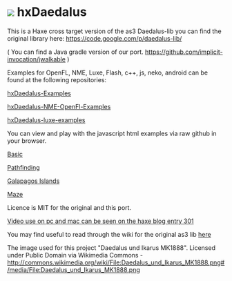 ![](http://haxe.io/img/301/hxdaedalus.png)
hxDaedalus
==========

This is a Haxe cross target version of the as3 Daedalus-lib you can find the original library here:
https://code.google.com/p/daedalus-lib/

( You can find a Java gradle version of our port. https://github.com/implicit-invocation/jwalkable )

Examples for OpenFL, NME, Luxe, Flash, c++, js, neko, android can be found at the following repositories: 

[hxDaedalus-Examples](https://github.com/hxDaedalus/hxDaedalus-Examples)

[hxDaedalus-NME-OpenFl-Examples](https://github.com/hxDaedalus/hxDaedalus-NME-OpenFL-Examples)

[hxDaedalus-luxe-examples](https://github.com/hxDaedalus/hxDaedalus-luxe-examples)

You can view and play with the javascript html examples via raw github in your browser.

[Basic](http://rawgit.com/hxDaedalus/hxDaedalus-Examples/master/hxDaedalus-Examples/web/DaedalusBasic.html)

[Pathfinding](http://rawgit.com/hxDaedalus/hxDaedalus-Examples/master/hxDaedalus-Examples/web/DaedalusPathfinding.html)

[Galapagos Islands](https://rawgit.com/hxDaedalus/hxDaedalus-Examples/master/hxDaedalus-Examples/web/DaedalusBitmapPathfinding.html)

[Maze](http://rawgit.com/hxDaedalus/hxDaedalus-Examples/master/hxDaedalus-Examples/web/GridMazeDemo.html)

Licence is MIT for the original and this port.

[Video use on pc and mac can be seen on the haxe blog entry 301](http://haxe.io/roundups/301/)

You may find useful to read through the wiki for the original as3 lib [here](https://code.google.com/p/daedalus-lib/w/list)

The image used for this project 
"Daedalus und Ikarus MK1888". Licensed under Public Domain via Wikimedia Commons - http://commons.wikimedia.org/wiki/File:Daedalus_und_Ikarus_MK1888.png#/media/File:Daedalus_und_Ikarus_MK1888.png

